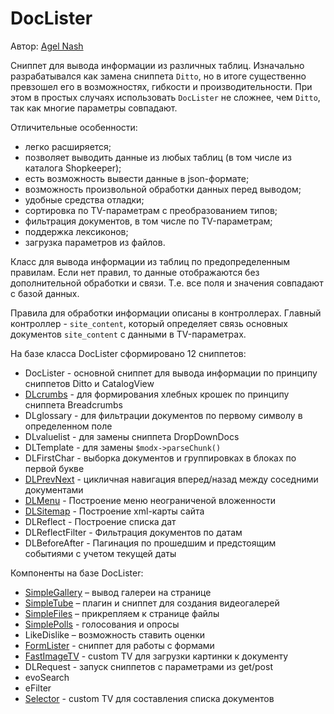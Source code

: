 # DocLister

Автор: [Agel Nash](https://github.com/AgelxNash/)

Сниппет для вывода информации из различных таблиц. Изначально разрабатывался как замена сниппета `Ditto`, но в итоге существенно превзошел его в возможностях, гибкости и производительности. При этом в простых случаях использовать `DocLister` не сложнее, чем `Ditto`, так как многие параметры совпадают.

Отличительные особенности:

- легко расширяется;
- позволяет выводить данные из любых таблиц (в том числе из каталога Shopkeeper);
- есть возможность вывести данные в json-формате;
- возможность произвольной обработки данных перед выводом;
- удобные средства отладки;
- сортировка по TV-параметрам с преобразованием типов;
- фильтрация документов, в том числе по TV-параметрам;
- поддержка лексиконов;
- загрузка параметров из файлов.

Класс для вывода информации из таблиц по предопределенным правилам. Если нет правил, то данные отображаются без дополнительной обработки и связи. Т.е. все поля и значения совпадают с базой данных.

Правила для обработки информации описаны в контроллерах. Главный контроллер - `site_content`, который определяет связь основных документов `site_content` с данными в TV-параметрах.

На базе класса DocLister сформировано 12 сниппетов:

- DocLister - основной сниппет для вывода информации по принципу сниппетов Ditto и CatalogView
- [DLcrumbs](DLCrumbs/index.md) - для формирования хлебных крошек по принципу сниппета Breadcrumbs
- DLglossary - для фильтрации документов по первому символу в определенном поле
- DLvaluelist - для замены сниппета DropDownDocs
- DLTemplate - для замены `$modx->parseChunk()`
- DLFirstChar - выборка документов и группировках в блоках по первой букве
- [DLPrevNext](DLPrevNext/index.md) - цикличная навигация вперед/назад между соседними документами
- [DLMenu](DLMenu/index.md) - Построение меню неограниченой вложенности
- [DLSitemap](DLSitemap/index.md) - Построение xml-карты сайта
- DLReflect - Построение списка дат
- DLReflectFilter - Фильтрация документов по датам
- DLBeforeAfter - Пагинация по прошедшим и предстоящим событиями с учетом текущей даты

Компоненты на базе DocLister:

- [SimpleGallery](../SimpleGallery/index.md) – вывод галереи на странице
- [SimpleTube](../SimpleTube/index.md) – плагин и сниппет для создания видеогалерей
- [SimpleFiles](../SimpleFiles/index.md) – прикрепляем к странице файлы
- [SimplePolls](../SimplePolls/index.md) - голосования и опросы
- LikeDislike – возможность ставить оценки
- [FormLister](../FormLister/index.md) - cниппет для работы с формами
- [FastImageTV](../FastImageTV/index.md) - custom TV для загрузки картинки к документу
- DLRequest - запуск сниппетов с параметрами из get/post
- evoSearch
- eFilter
- [Selector](../Selector/index.md) - custom TV для составления списка документов
